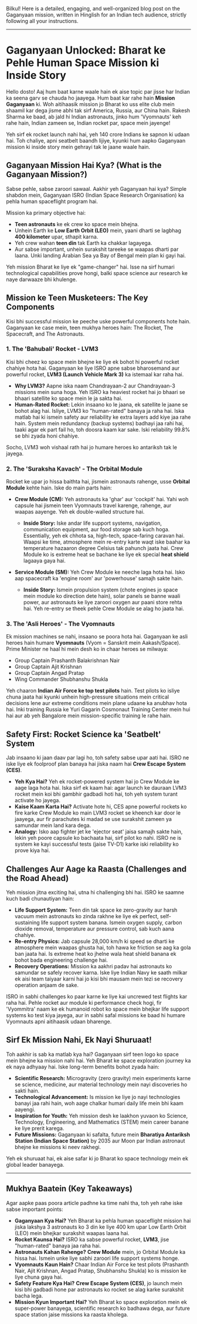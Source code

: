 Bilkul! Here is a detailed, engaging, and well-organized blog post on the Gaganyaan mission, written in Hinglish for an Indian tech audience, strictly following all your instructions.

***

# Gaganyaan Unlocked: Bharat ke Pehle Human Space Mission ki Inside Story

Hello dosto! Aaj hum baat karne waale hain ek aise topic par jisse har Indian ka seena garv se chauda ho jaayega. Hum baat kar rahe hain **Mission Gaganyaan** ki. Woh aitihaasik mission jo Bharat ko uss elite club mein shaamil kar dega jisme abhi tak sirf America, Russia, aur China hain. Rakesh Sharma ke baad, ab jald hi Indian astronauts, jinko hum 'Vyomnauts' keh rahe hain, Indian zameen se, Indian rocket par, space mein jayenge!

Yeh sirf ek rocket launch nahi hai, yeh 140 crore Indians ke sapnon ki udaan hai. Toh chaliye, apni seatbelt baandh lijiye, kyunki hum aapko Gaganyaan mission ki inside story mein gehrayi tak le jaane waale hain.

## Gaganyaan Mission Hai Kya? (What is the Gaganyaan Mission?)

Sabse pehle, sabse zaroori sawaal. Aakhir yeh Gaganyaan hai kya? Simple shabdon mein, Gaganyaan ISRO (Indian Space Research Organisation) ka pehla human spaceflight program hai.

Mission ka primary objective hai:
-   **Teen astronauts** ke ek crew ko space mein bhejna.
-   Unhein Earth ke **Low Earth Orbit (LEO)** mein, yaani dharti se lagbhag **400 kilometer** upar, sthapit karna.
-   Yeh crew wahan **teen din** tak Earth ka chakkar lagayega.
-   Aur sabse important, unhein surakshit tareeke se waapas dharti par laana. Unki landing Arabian Sea ya Bay of Bengal mein plan ki gayi hai.

Yeh mission Bharat ke liye ek "game-changer" hai. Isse na sirf humari technological capabilities prove hongi, balki space science aur research ke naye darwaaze bhi khulenge.

## Mission ke Teen Musketeers: The Key Components

Kisi bhi successful mission ke peeche uske powerful components hote hain. Gaganyaan ke case mein, teen mukhya heroes hain: The Rocket, The Spacecraft, and The Astronauts.

### 1. The 'Bahubali' Rocket - LVM3

Kisi bhi cheez ko space mein bhejne ke liye ek bohot hi powerful rocket chahiye hota hai. Gaganyaan ke liye ISRO apne sabse bharosemand aur powerful rocket, **LVM3 (Launch Vehicle Mark 3)** ka istemaal kar raha hai.

-   **Why LVM3?** Aapne iska naam Chandrayaan-2 aur Chandrayaan-3 missions mein suna hoga. Yeh ISRO ka heaviest rocket hai jo bhaari se bhaari satellite ko space mein le ja sakta hai.
-   **Human-Rated Rocket:** Lekin insaano ko le jaana, ek satellite le jaane se bohot alag hai. Isliye, LVM3 ko "human-rated" banaya ja raha hai. Iska matlab hai ki ismein safety aur reliability ke extra layers add kiye jaa rahe hain. System mein redundancy (backup systems) badhayi jaa rahi hai, taaki agar ek part fail ho, toh doosra kaam kar sake. Iski reliability 99.8% se bhi zyada honi chahiye.

Socho, LVM3 woh vishaal rath hai jo humare heroes ko antariksh tak le jayega.

### 2. The 'Suraksha Kavach' - The Orbital Module

Rocket ke upar jo hissa baithta hai, jismein astronauts rahenge, usse **Orbital Module** kehte hain. Iske do main parts hain:

-   **Crew Module (CM):** Yeh astronauts ka 'ghar' aur 'cockpit' hai. Yahi woh capsule hai jismein teen Vyomnauts travel karenge, rahenge, aur waapas aayenge. Yeh ek double-walled structure hai.
    -   **Inside Story:** Iske andar life support systems, navigation, communication equipment, aur food storage sab kuch hoga. Essentially, yeh ek chhota sa, high-tech, space-faring caravan hai. Waapsi ke time, atmosphere mein re-entry karte waqt iske baahar ka temperature hazaaron degree Celsius tak pahunch jaata hai. Crew Module ko is extreme heat se bachane ke liye ek special **heat shield** lagaaya gaya hai.

-   **Service Module (SM):** Yeh Crew Module ke neeche laga hota hai. Isko aap spacecraft ka 'engine room' aur 'powerhouse' samajh sakte hain.
    -   **Inside Story:** Ismein propulsion system (chote engines jo space mein module ko direction dete hain), solar panels se banne waali power, aur astronauts ke liye zaroori oxygen aur paani store rehta hai. Yeh re-entry se theek pehle Crew Module se alag ho jaata hai.

### 3. The 'Asli Heroes' - The Vyomnauts

Ek mission machines se nahi, insaano se poora hota hai. Gaganyaan ke asli heroes hain humare **Vyomnauts** (Vyom = Sanskrit mein Aakash/Space). Prime Minister ne haal hi mein desh ko in chaar heroes se milwaya:

-   Group Captain Prashanth Balakrishnan Nair
-   Group Captain Ajit Krishnan
-   Group Captain Angad Pratap
-   Wing Commander Shubhanshu Shukla

Yeh chaaron **Indian Air Force ke top test pilots** hain. Test pilots ko isliye chuna jaata hai kyunki unhein high-pressure situations mein critical decisions lene aur extreme conditions mein plane udaane ka anubhav hota hai. Inki training Russia ke Yuri Gagarin Cosmonaut Training Center mein hui hai aur ab yeh Bangalore mein mission-specific training le rahe hain.

## Safety First: Rocket Science ka 'Seatbelt' System

Jab insaano ki jaan daav par lagi ho, toh safety sabse upar aati hai. ISRO ne iske liye ek foolproof plan banaya hai jiska naam hai **Crew Escape System (CES)**.

-   **Yeh Kya Hai?** Yeh ek rocket-powered system hai jo Crew Module ke aage laga hota hai. Iska sirf ek kaam hai: agar launch ke dauraan LVM3 rocket mein koi bhi gambhir gadbadi hoti hai, toh yeh system turant activate ho jayega.
-   **Kaise Kaam Karta Hai?** Activate hote hi, CES apne powerful rockets ko fire karke Crew Module ko main LVM3 rocket se kheench kar door le jaayega, aur fir parachutes ki madad se use surakshit zameen ya samundar mein land kara dega.
-   **Analogy:** Isko aap fighter jet ke 'ejector seat' jaisa samajh sakte hain, lekin yeh poore capsule ko bachaata hai, sirf pilot ko nahi. ISRO ne is system ke kayi successful tests (jaise TV-D1) karke iski reliability ko prove kiya hai.

## Challenges Aur Aage ka Raasta (Challenges and the Road Ahead)

Yeh mission jitna exciting hai, utna hi challenging bhi hai. ISRO ke saamne kuch badi chunautiyan hain:

-   **Life Support System:** Teen din tak space ke zero-gravity aur harsh vacuum mein astronauts ko zinda rakhne ke liye ek perfect, self-sustaining life support system banana. Ismein oxygen supply, carbon dioxide removal, temperature aur pressure control, sab kuch aana chahiye.
-   **Re-entry Physics:** Jab capsule 28,000 km/h ki speed se dharti ke atmosphere mein waapas ghusta hai, toh hawa ke friction se aag ka gola ban jaata hai. Is extreme heat ko jhelne wala heat shield banana ek bohot bada engineering challenge hai.
-   **Recovery Operations:** Mission ka aakhri padav hai astronauts ko samundar se safely recover karna. Iske liye Indian Navy ke saath milkar ek aisi team taiyaar karni hai jo kisi bhi mausam mein tezi se recovery operation anjaam de sake.

ISRO in sabhi challenges ko paar karne ke liye kai uncrewed test flights kar raha hai. Pehle rocket aur module ki performance check hogi, fir 'Vyommitra' naam ke ek humanoid robot ko space mein bhejkar life support systems ko test kiya jayega, aur in sabhi safal missions ke baad hi humare Vyomnauts apni aitihaasik udaan bharenge.

## Sirf Ek Mission Nahi, Ek Nayi Shuruaat!

Toh aakhir is sab ka matlab kya hai? Gaganyaan sirf teen logo ko space mein bhejne ka mission nahi hai. Yeh Bharat ke space exploration journey ka ek naya adhyaay hai. Iske long-term benefits bohot zyada hain:

-   **Scientific Research:** Microgravity (zero gravity) mein experiments karne se science, medicine, aur material technology mein nayi discoveries ho sakti hain.
-   **Technological Advancement:** Is mission ke liye jo nayi technologies banayi jaa rahi hain, woh aage chalkar humari daily life mein bhi kaam aayengi.
-   **Inspiration for Youth:** Yeh mission desh ke laakhon yuvaon ko Science, Technology, Engineering, and Mathematics (STEM) mein career banane ke liye prerit karega.
-   **Future Missions:** Gaganyaan ki safalta, future mein **Bharatiya Antariksh Station (Indian Space Station)** by 2035 aur Moon par Indian astronaut bhejne ke missions ki neev rakhegi.

Yeh ek shuruaat hai, ek aise safar ki jo Bharat ko space technology mein ek global leader banayega.

***

## Mukhya Baatein (Key Takeaways)

Agar aapke paas poora article padhne ka time nahi tha, toh yeh rahe iske sabse important points:

-   **Gaganyaan Kya Hai?** Yeh Bharat ka pehla human spaceflight mission hai jiska lakshya 3 astronauts ko 3 din ke liye 400 km upar Low Earth Orbit (LEO) mein bhejkar surakshit waapas laana hai.
-   **Rocket Kaunsa Hai?** ISRO ka sabse powerful rocket, **LVM3**, jise "human-rated" banaya jaa raha hai.
-   **Astronauts Kahan Rahenge?** **Crew Module** mein, jo Orbital Module ka hissa hai. Ismein unke liye sabhi zaroori life support systems honge.
-   **Vyomnauts Kaun Hain?** Chaar Indian Air Force ke test pilots (Prashanth Nair, Ajit Krishnan, Angad Pratap, Shubhanshu Shukla) ko is mission ke liye chuna gaya hai.
-   **Safety Feature Kya Hai?** **Crew Escape System (CES)**, jo launch mein kisi bhi gadbadi hone par astronauts ko rocket se alag karke surakshit bacha lega.
-   **Mission Kyun Important Hai?** Yeh Bharat ko space exploration mein ek super-power banayega, scientific research ko badhawa dega, aur future space station jaise missions ka raasta kholega.